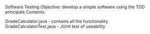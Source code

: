 Software Testing
Objective:
develop a simple software using the TDD principals
Contents:

GradeCalculator.java - contains all the functionality
GradeCalculatorTest.java - JUnit test of useability
